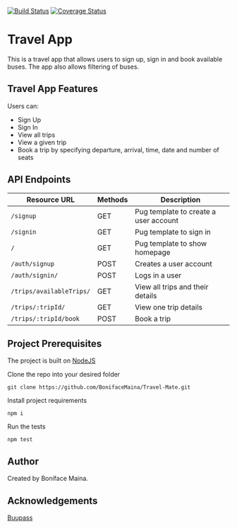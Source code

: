 [![Build Status](https://travis-ci.com/BonifaceMaina/Travel-Mate.svg?branch=develop)](https://travis-ci.com/BonifaceMaina/Travel-Mate)
[![Coverage Status](https://coveralls.io/repos/github/BonifaceMaina/Travel-Mate/badge.svg?branch=develop)](https://coveralls.io/github/BonifaceMaina/Travel-Mate?branch=develop)

# Travel App
This is a travel app that allows users to sign up, sign in and book available buses.
The app also allows filtering of buses.

## Travel App Features
Users can:
- Sign Up
- Sign In
- View all trips
- View a given trip
- Book a trip by specifying departure, arrival, time, date and number of seats


## API Endpoints
| Resource URL | Methods | Description |
| -------- | ------------- | --------- |
| `/signup` | GET  | Pug template to create a user account |
| `/signin` | GET  | Pug template to sign in |
| `/` | GET  | Pug template to show homepage |
| `/auth/signup` | POST  | Creates a user account |
| `/auth/signin/` | POST  | Logs in a user |
| `/trips/availableTrips/` | GET  | View all trips and their details |
| `/trips/:tripId/` | GET  | View one trip details |
| `/trips/:tripId/book` | POST  | Book a trip |



## Project Prerequisites 
The project is built on [NodeJS](https://nodejs.org/en/)


Clone the repo into your desired folder

``` 
git clone https://github.com/BonifaceMaina/Travel-Mate.git
```

Install project requirements

```
npm i
```

Run the tests

```
npm test
```

## Author
Created by Boniface Maina.

## Acknowledgements
[Buupass](https://buupass.com/)
